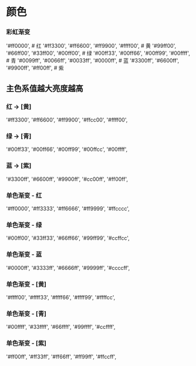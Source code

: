# 颜色

### 彩虹渐变
'#ff0000',  # 红
'#ff3300',
'#ff6600',
'#ff9900',
'#ffff00',  # 黄
'#99ff00',
'#66ff00',
'#33ff00',
'#00ff00',  # 绿
'#00ff33',
'#00ff66',
'#00ff99',
'#00ffff',  # 青
'#0099ff',
'#0066ff',
'#0033ff',
'#0000ff',  # 蓝
'#3300ff',
'#6600ff',
'#9900ff',
'#ff00ff',  # 紫

## 主色系值越大亮度越高

### 红 -> [黄]
'#ff3300',
'#ff6600',
'#ff9900',
'#ffcc00',
'#ffff00',

### 绿 -> [青]
'#00ff33',
'#00ff66',
'#00ff99',
'#00ffcc',
'#00ffff',

### 蓝 -> [紫]
'#3300ff',
'#6600ff',
'#9900ff',
'#cc00ff',
'#ff00ff',

### 单色渐变 - 红
'#ff0000',
'#ff3333',
'#ff6666',
'#ff9999',
'#ffcccc',

### 单色渐变 - 绿
'#00ff00',
'#33ff33',
'#66ff66',
'#99ff99',
'#ccffcc',

### 单色渐变 - 蓝
'#0000ff',
'#3333ff',
'#6666ff',
'#9999ff',
'#ccccff',

### 单色渐变 - [黄]
'#ffff00',
'#ffff33',
'#ffff66',
'#ffff99',
'#ffffcc',

### 单色渐变 - [青]
'#00ffff',
'#33ffff',
'#66ffff',
'#99ffff',
'#ccffff',

### 单色渐变 - [紫]
'#ff00ff',
'#ff33ff',
'#ff66ff',
'#ff99ff',
'#ffccff',
